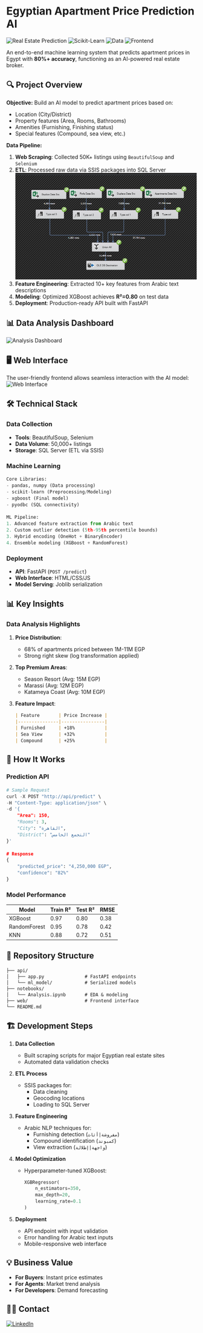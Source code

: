 # Egyptian Apartment Price Prediction AI

![Real Estate Prediction](https://img.shields.io/badge/Python-3.8%2B-blue) 
![Scikit-Learn](https://img.shields.io/badge/ML-XGBoost%20%7C%20RandomForest-orange) 
![Data](https://img.shields.io/badge/Data-50K%2B%20listings-brightgreen)
![Frontend](https://img.shields.io/badge/Frontend-HTML%2FCSS%2FJS-yellowgreen)

An end-to-end machine learning system that predicts apartment prices in Egypt with **80%+ accuracy**, functioning as an AI-powered real estate broker.

## 🔍 Project Overview

**Objective:** Build an AI model to predict apartment prices based on:
- Location (City/District)
- Property features (Area, Rooms, Bathrooms)
- Amenities (Furnishing, Finishing status)
- Special features (Compound, sea view, etc.)

**Data Pipeline:**
1. **Web Scraping**: Collected 50K+ listings using `BeautifulSoup` and `Selenium`
2. **ETL**: Processed raw data via SSIS packages into SQL Server  
   ![ETL Package](https://github.com/HossamElsrah/AI-NeuroRealtor/blob/main/Project%20Photos/Etl%20Package.png)
3. **Feature Engineering**: Extracted 10+ key features from Arabic text descriptions
4. **Modeling**: Optimized XGBoost achieves **R²=0.80** on test data
5. **Deployment**: Production-ready API built with FastAPI

## 📊 Data Analysis Dashboard
![Analysis Dashboard](https://github.com/HossamElsrah/AI_NeuroRealtor/blob/main/Project%20Photos/Analysis%20Dashboard.png)

## 🖥️ Web Interface
The user-friendly frontend allows seamless interaction with the AI model:
![Web Interface](https://github.com/HossamElsrah/AI_NeuroRealtor/blob/main/Project%20Photos/Web%20Site.png)

## 🛠️ Technical Stack

### Data Collection
- **Tools**: BeautifulSoup, Selenium
- **Data Volume**: 50,000+ listings
- **Storage**: SQL Server (ETL via SSIS)

### Machine Learning
```python
Core Libraries:
- pandas, numpy (Data processing)
- scikit-learn (Preprocessing/Modeling)
- xgboost (Final model)
- pyodbc (SQL connectivity)

ML Pipeline:
1. Advanced feature extraction from Arabic text
2. Custom outlier detection (5th-95th percentile bounds)
3. Hybrid encoding (OneHot + BinaryEncoder)
4. Ensemble modeling (XGBoost + RandomForest)
```

### Deployment
- **API**: FastAPI (`POST /predict`)
- **Web Interface**: HTML/CSS/JS
- **Model Serving**: Joblib serialization

## 📊 Key Insights

### Data Analysis Highlights
1. **Price Distribution**: 
   - 68% of apartments priced between 1M-11M EGP
   - Strong right skew (log transformation applied)

2. **Top Premium Areas**:
   - Season Resort (Avg: 15M EGP)
   - Marassi (Avg: 12M EGP) 
   - Katameya Coast (Avg: 10M EGP)

3. **Feature Impact**:
   ```markdown
   | Feature       | Price Increase |
   |---------------|----------------|
   | Furnished     | +18%           |
   | Sea View      | +32%           |
   | Compound      | +25%           |
   ```

## 🚀 How It Works

### Prediction API
```python
# Sample Request
curl -X POST "http://api/predict" \
-H "Content-Type: application/json" \
-d '{
    "Area": 150,
    "Rooms": 3,
    "City": "القاهرة",
    "District": "التجمع الخامس"
}'

# Response
{
    "predicted_price": "4,250,000 EGP",
    "confidence": "82%"
}
```

### Model Performance
| Model          | Train R² | Test R² | RMSE    |
|----------------|----------|---------|---------|
| XGBoost        | 0.97     | 0.80    | 0.38    |
| RandomForest   | 0.95     | 0.78    | 0.42    |
| KNN            | 0.88     | 0.72    | 0.51    |

## 📂 Repository Structure
```
├── api/
│   ├── app.py               # FastAPI endpoints
│   └── ml_model/            # Serialized models
├── notebooks/
│   └── Analysis.ipynb       # EDA & modeling
├── web/                     # Frontend interface
└── README.md
```

## 🏗️ Development Steps

1. **Data Collection**
   - Built scraping scripts for major Egyptian real estate sites
   - Automated data validation checks

2. **ETL Process**
   - SSIS packages for:
     - Data cleaning
     - Geocoding locations
     - Loading to SQL Server

3. **Feature Engineering**
   - Arabic NLP techniques for:
     - Furnishing detection (`مفروشة|أثاث`)
     - Compound identification (`كمبوند`)
     - View extraction (`واجهة|إطلالة`)

4. **Model Optimization**
   - Hyperparameter-tuned XGBoost:
     ```python
     XGBRegressor(
         n_estimators=350,
         max_depth=20,
         learning_rate=0.1
     )
     ```

5. **Deployment**
   - API endpoint with input validation
   - Error handling for Arabic text inputs
   - Mobile-responsive web interface

## 💡 Business Value

- **For Buyers**: Instant price estimates
- **For Agents**: Market trend analysis
- **For Developers**: Demand forecasting

## 👨‍💻 Contact
[![LinkedIn](https://img.shields.io/badge/LinkedIn-Connect-blue)](https://linkedin.com/in/hossam-taha-41b724288)
